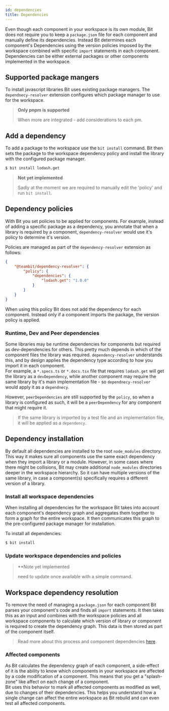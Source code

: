 ```yaml
---
id: dependencies
title: Dependencies
---
```


Even though each component in your workspace is its own module, Bit does not require you to keep a `package.json` file for each component and manually define its dependencies. Instead Bit determines each component's Dependencies using the version policies imposed by the workspace combined with specific `import` statements in each component. Dependencies can be either external packages or other components implemented in the workspace.

## Supported package mangers

To install javascript libraries Bit uses existing package managers. The `dependnecy-resolver` extension configures which package manager to use for the workspace.

> **Only pnpm is supported**
>
> When more are integrated - add considerations to each pm.

## Add a dependency

To add a package to the workspace use the `bit install` command. Bit then sets the package to the workspace dependency policy and install the library with the configured package manager.

```sh
$ bit install lodash.get
```

> **Not yet implemented**
>
> Sadly at the moment we are required to manually edit the 'policy' and run `bit install`.

## Dependency policies

With Bit you set policies to be applied for components. For example, instead of adding a specific package as a dependency, you annotate that when a library is required by a component, `dependency-resolver` would use it's policy to determine it's version.

Policies are managed as part of the `dependency-resolver` extension as follows:

```json
{
    "@teambit/dependency-resolver": {
        "policy": {
            "dependencies": {
                "lodash.get": "1.0.0"
            }
        }
    }
}
```

When using this policy Bit does not add the dependency for each component. Instead only if a component imports the package, the version policy is applied.

### Runtime, Dev and Peer dependencies

Some libraries may be runtime dependencies for components but required as dev-dependencies for others. This pretty much depends in which of the component files the library was required. `dependency-resolver` understands this, and by design applies the dependency type according to how you import it in each component.  
For example, a `*.specs.ts` or `*.docs.tsx` file that requires `lodash.get` will get the library as a `devDependency`, while another component may require the same library by it's main implementation file - so `dependnecy-resolver` would apply it as a `dependnecy`.

However, `peerDependencies` are still supported by the `policy`, so when a library is configured as such, it will be a `peerDependency` for any component that might require it.

> If the same library is imported by a test file and an implementation file, it will be applied as a `dependency`.

## Dependency installation

By default all dependencies are installed to the root `node_modules` directory. This way it makes sure all components use the same exact dependency when they import a library or a module. However, in some cases where there might be collisions, Bit may create additional `node_modules` directories deeper in the workspace hierarchy. So it can have multiple versions of the same library, in case a component(s) specifically requires a different version of a library.

### Install all workspace dependencies

When installing all dependencies for the workspace Bit takes into account each component's dependency graph and aggregates them together to form a graph for the entire workspace. It then communicates this graph to the pre-configured package manager for installation.

To install all dependencies:

```sh
$ bit install
```

### Update workspace dependencies and policies

> **Note yet implemented
>
> need to update once available with a simple command.

## Workspace dependency resolution

To remove the need of managing a `package.json` for each component Bit parses your component's code and finds all `import` statements. It then takes this as an input and combines with the workspace policies and all workspace components to calculate which version of library or component is required to create the dependency graph. This data is then stored as part of the component itself.

> Read more about this process and component dependencies [here](TODO).

### Affected components

As Bit calculates the dependency graph of each component, a side-effect of it is the ability to know which components in your workspace are affected by a code modification of a component. This means that you get a "splash-zone" like affect on each change of a component.  
Bit uses this behavior to mark all affected components as modified as well, due to changes of their dependencies. This helps you understand how a single change can affect the entire workspace as Bit rebuild and can even test all affected components.
